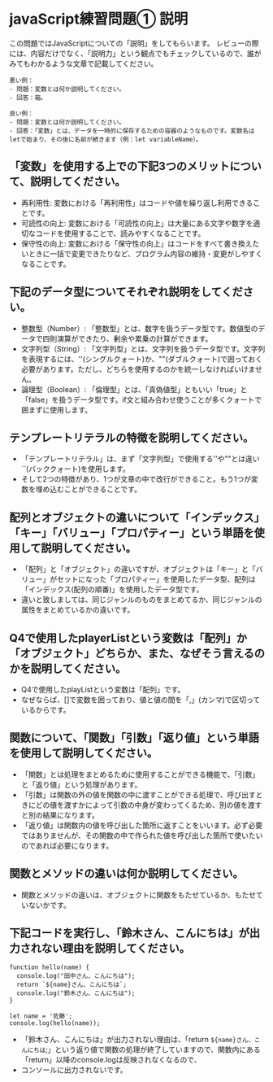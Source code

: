 # javaScript練習問題① 説明

この問題ではJavaScriptについての「説明」をしてもらいます。
レビューの際には、内容だけでなく、「説明力」という観点でもチェックしているので、誰がみてもわかるような文章で記載してください。

```
悪い例：
- 問題：変数とは何か説明してください。
- 回答：箱。

良い例：
- 問題：変数とは何か説明してください。
- 回答：「変数」とは、データを一時的に保存するための容器のようなものです。変数名はletで始まり、その後に名前が続きます（例：let variableName）。
```

## 「変数」を使用する上での下記3つのメリットについて、説明してください。
- 再利用性: 変数における「再利用性」はコードや値を繰り返し利用できることです。
- 可読性の向上: 変数における「可読性の向上」は大量にある文字や数字を適切なコードを使用することで、読みやすくなることです。
- 保守性の向上: 変数における「保守性の向上」はコードをすべて書き換えたいときに一括で変更できたりなど、プログラム内容の維持・変更がしやすくなることです。

## 下記のデータ型についてそれぞれ説明をしてください。
- 整数型（Number）: 「整数型」とは、数字を扱うデータ型です。数値型のデータで四則演算ができたり、剰余や累乗の計算ができます。
- 文字列型（String）: 「文字列型」とは、文字列を扱うデータ型です。文字列を表現するには、''(シングルクォート)か、""(ダブルクォート)で囲っておく必要があります。ただし、どちらを使用するのかを統一しなければいけません。
- 論理型（Boolean）: 「倫理型」とは、「真偽値型」ともいい「true」と「false」を扱うデータ型です。if文と組み合わせ使うことが多くクォートで囲まずに使用します。

## テンプレートリテラルの特徴を説明してください。
- 「テンプレートリテラル」は、まず「文字列型」で使用する''や""とは違い``(バッククォート)を使用します。
- そして2つの特徴があり、1つが文章の中で改行ができること。もう1つが変数を埋め込むことができることです。

## 配列とオブジェクトの違いについて「インデックス」「キー」「バリュー」「プロパティー」という単語を使用して説明してください。
- 「配列」と「オブジェクト」の違いですが、オブジェクトは「キー」と「バリュー」がセットになった「プロパティー」を使用したデータ型、配列は「インデックス(配列の順番)」を使用したデータ型です。
- 違いと致しましては、同じジャンルのものをまとめてるか、同じジャンルの属性をまとめているかの違いです。

## Q4で使用したplayerListという変数は「配列」か「オブジェクト」どちらか、また、なぜそう言えるのかを説明してください。
- Q4で使用したplayListという変数は「配列」です。
- なぜならば、[]で変数を囲っており、値と値の間を「,」(カンマ)で区切っているからです。

## 関数について、「関数」「引数」「返り値」という単語を使用して説明してください。
- 「関数」とは処理をまとめるために使用することができる機能で、「引数」と「返り値」という処理があります。
- 「引数」は関数の外の値を関数の中に渡すことができる処理で、呼び出すときにどの値を渡すかによって引数の中身が変わってくるため、別の値を渡すと別の結果になります。
- 「返り値」は関数内の値を呼び出した箇所に返すことをいいます。必ず必要ではありませんが、その関数の中で作られた値を呼び出した箇所で使いたいのであれば必要になります。

## 関数とメソッドの違いは何か説明してください。
- 関数とメソッドの違いは、オブジェクトに関数をもたせているか、もたせていないかです。

## 下記コードを実行し、「鈴木さん、こんにちは」が出力されない理由を説明してください。
```
function hello(name) {
  console.log("田中さん、こんにちは");
  return `${name}さん、こんにちは`;
  console.log("鈴木さん、こんにちは");
}

let name = '佐藤';
console.log(hello(name));
```
- 「鈴木さん、こんにちは」が出力されない理由は、「return `${name}さん、こんにちは`;」という返り値で関数の処理が終了していますので、関数内にある「return」以降のconsole.logは反映されなくなるので、
- コンソールに出力されないです。